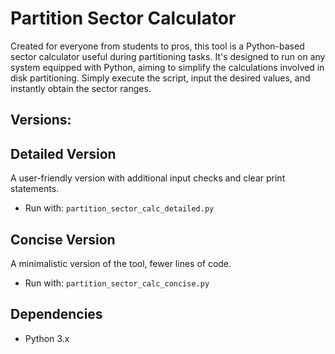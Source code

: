 # Partition Sector Calculator

Created for everyone from students to pros, this tool is a Python-based sector calculator useful during partitioning tasks. It's designed to run on any system equipped with Python, aiming to simplify the calculations involved in disk partitioning. Simply execute the script, input the desired values, and instantly obtain the sector ranges.

## Versions:
## Detailed Version
A user-friendly version with additional input checks and clear print statements.
- Run with: `partition_sector_calc_detailed.py`

## Concise Version
A minimalistic version of the tool, fewer lines of code.
- Run with: `partition_sector_calc_concise.py`

## Dependencies
- Python 3.x
